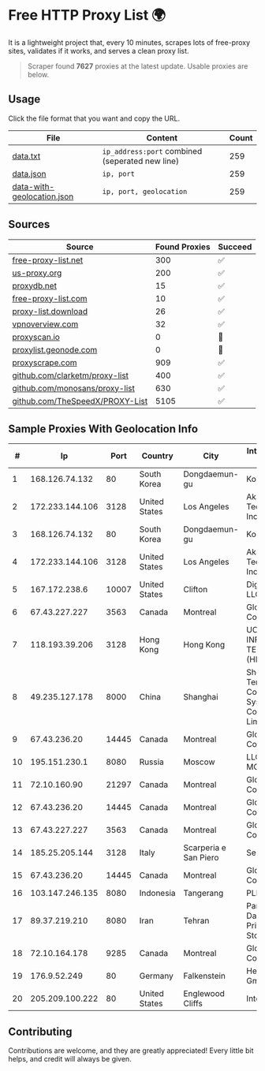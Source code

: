 
# Free HTTP Proxy List 🌍

It is a lightweight project that, every 10 minutes, scrapes lots of free-proxy sites, validates if it works, and serves a clean proxy list.


> Scraper found **7627** proxies at the latest update. Usable proxies are below.

## Usage

Click the file format that you want and copy the URL.


|File|Content|Count|
|----|-------|-----|
|[data.txt](https://raw.githubusercontent.com/themiralay/Proxy-List-World/master/data.txt)|`ip_address:port` combined (seperated new line)|259|
|[data.json](https://raw.githubusercontent.com/themiralay/Proxy-List-World/master/data.json)|`ip, port`|259|
|[data-with-geolocation.json](https://raw.githubusercontent.com/themiralay/Proxy-List-World/master/data-with-geolocation.json)|`ip, port, geolocation`|259|

## Sources

|Source|Found Proxies|Succeed|
|------|-------------|-------|
|[free-proxy-list.net](https://free-proxy-list.net)|300|✅|
|[us-proxy.org](https://www.us-proxy.org)|200|✅|
|[proxydb.net](http://proxydb.net)|15|✅|
|[free-proxy-list.com](https://free-proxy-list.com/?page=&port=&type%5B%5D=http&type%5B%5D=https&up_time=0&search=Search)|10|✅|
|[proxy-list.download](https://www.proxy-list.download/HTTP)|26|✅|
|[vpnoverview.com](https://vpnoverview.com/privacy/anonymous-browsing/free-proxy-servers)|32|✅|
|[proxyscan.io](https://www.proxyscan.io)|0|🚫|
|[proxylist.geonode.com](https://proxylist.geonode.com/api/proxy-list?limit=300&page=1&sort_by=lastChecked&sort_type=desc&protocols=http,https)|0|🚫|
|[proxyscrape.com](https://api.proxyscrape.com/v2/?request=displayproxies&protocol=http&timeout=10000&country=all&ssl=all&anonymity=all)|909|✅|
|[github.com/clarketm/proxy-list](https://raw.githubusercontent.com/clarketm/proxy-list/master/proxy-list-raw.txt)|400|✅|
|[github.com/monosans/proxy-list](https://raw.githubusercontent.com/monosans/proxy-list/main/proxies/http.txt)|630|✅|
|[github.com/TheSpeedX/PROXY-List](https://raw.githubusercontent.com/TheSpeedX/PROXY-List/master/http.txt)|5105|✅|


## Sample Proxies With Geolocation Info

|#|Ip|Port|Country|City|Internet Service Provider|
|-|--|----|-------|----|-------------------------|
|1|168.126.74.132|80|South Korea|Dongdaemun-gu|Korea Telecom|
|2|172.233.144.106|3128|United States|Los Angeles|Akamai Technologies, Inc.|
|3|168.126.74.132|80|South Korea|Dongdaemun-gu|Korea Telecom|
|4|172.233.144.106|3128|United States|Los Angeles|Akamai Technologies, Inc.|
|5|167.172.238.6|10007|United States|Clifton|DigitalOcean, LLC|
|6|67.43.227.227|3563|Canada|Montreal|GloboTech Communications|
|7|118.193.39.206|3128|Hong Kong|Hong Kong|UCLOUD INFORMATION TECHNOLOGY (HK) LIMITED|
|8|49.235.127.178|8000|China|Shanghai|Shenzhen Tencent Computer Systems Company Limited|
|9|67.43.236.20|14445|Canada|Montreal|GloboTech Communications|
|10|195.151.230.1|8080|Russia|Moscow|LLC Home Me MC|
|11|72.10.160.90|21297|Canada|Montreal|GloboTech Communications|
|12|67.43.236.20|14445|Canada|Montreal|GloboTech Communications|
|13|67.43.227.227|3563|Canada|Montreal|GloboTech Communications|
|14|185.25.205.144|3128|Italy|Scarperia e San Piero|Servereasy Italy|
|15|67.43.236.20|14445|Canada|Montreal|GloboTech Communications|
|16|103.147.246.135|8080|Indonesia|Tangerang|PLBNET|
|17|89.37.219.210|8080|Iran|Tehran|Parvaresh Dadeha Co. Private Joint Stock|
|18|72.10.164.178|9285|Canada|Montreal|GloboTech Communications|
|19|176.9.52.249|80|Germany|Falkenstein|Hetzner Online GmbH|
|20|205.209.100.222|80|United States|Englewood Cliffs|Interserver, Inc|



## Contributing

Contributions are welcome, and they are greatly appreciated! Every
little bit helps, and credit will always be given.

